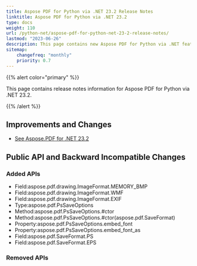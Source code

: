 ```yaml
---
title: Aspose PDF for Python via .NET 23.2 Release Notes
linktitle: Aspose PDF for Python via .NET 23.2
type: docs
weight: 110
url: /python-net/aspose-pdf-for-python-net-23-2-release-notes/
lastmod: "2023-06-26"
description: This page contains new Aspose PDF for Python via .NET features, enhancement, and bug fixes in 2023, version 23.2.
sitemap:
    changefreq: "monthly"
    priority: 0.7
---
```


{{% alert color="primary" %}}

This page contains release notes information for Aspose PDF for Python via .NET 23.2.

{{% /alert %}}

## Improvements and Changes

- [See Aspose.PDF for .NET 23.2](/pdf/net/aspose-pdf-for-net-23-2-release-notes/)

## Public API and Backward Incompatible Changes

### Added APIs
* Field:aspose.pdf.drawing.ImageFormat.MEMORY_BMP
* Field:aspose.pdf.drawing.ImageFormat.WMF
* Field:aspose.pdf.drawing.ImageFormat.EXIF
* Type:aspose.pdf.PsSaveOptions
* Method:aspose.pdf.PsSaveOptions.#ctor
* Method:aspose.pdf.PsSaveOptions.#ctor(aspose.pdf.SaveFormat)
* Property:aspose.pdf.PsSaveOptions.embed_font
* Property:aspose.pdf.PsSaveOptions.embed_font_as
* Field:aspose.pdf.SaveFormat.PS
* Field:aspose.pdf.SaveFormat.EPS

### Removed APIs
